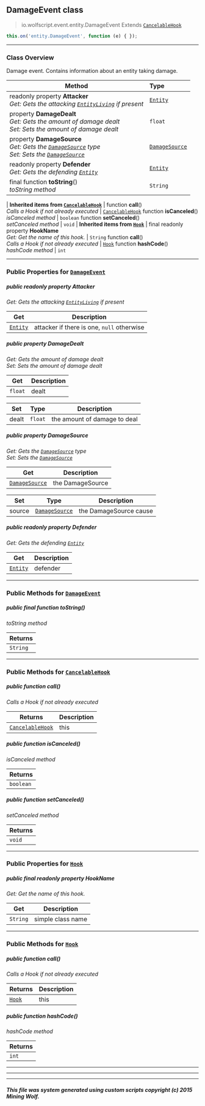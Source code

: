 ## DamageEvent __class__

>io.wolfscript.event.entity.DamageEvent
>Extends [`CancelableHook`](../CancelableHook.md)
``` javascript
this.on('entity.DamageEvent', function (e) { });
```


---

### Class Overview

Damage event. Contains information about an entity taking damage.

Method | Type   
--- | :--- 
 readonly property __Attacker__ <br> _Get: Gets the attacking [`EntityLiving`](../../api/entity/living/EntityLiving.md) if present_ | [`Entity`](../../api/entity/Entity.md)
  property __DamageDealt__ <br> _Get: Gets the amount of damage dealt<br>Set: Sets the amount of damage dealt_ | `float`
  property __DamageSource__ <br> _Get: Gets the [`DamageSource`](../../api/DamageSource.md) type<br>Set: Sets the [`DamageSource`](../../api/DamageSource.md)_ | [`DamageSource`](../../api/DamageSource.md)
 readonly property __Defender__ <br> _Get: Gets the defending [`Entity`](../../api/entity/Entity.md)_ | [`Entity`](../../api/entity/Entity.md)
final function __toString__() <br> _toString method_ | `String`
 |
__Inherited items from [`CancelableHook`](../CancelableHook.md)__ |
 function __call__() <br> _Calls a Hook if not already executed_ | [`CancelableHook`](../CancelableHook.md)
 function __isCanceled__() <br> _isCanceled method_ | `boolean`
 function __setCanceled__() <br> _setCanceled method_ | `void`
 |
__Inherited items from [`Hook`](../Hook.md)__ |
final readonly property __HookName__ <br> _Get: Get the name of this hook._ | `String`
 function __call__() <br> _Calls a Hook if not already executed_ | [`Hook`](../Hook.md)
 function __hashCode__() <br> _hashCode method_ | `int`







---


### Public Properties for [`DamageEvent`](DamageEvent.md)

##### <a id='attacker'></a>public  readonly property __Attacker__

_Get: Gets the attacking [`EntityLiving`](../../api/entity/living/EntityLiving.md) if present_

Get | Description
--- | --- 
[`Entity`](../../api/entity/Entity.md) | attacker if there is one, `null` otherwise



##### <a id='damagedealt'></a>public   property __DamageDealt__

_Get: Gets the amount of damage dealt<br>Set: Sets the amount of damage dealt_

Get | Description
--- | --- 
`float` | dealt

Set | Type | Description  
--- | --- | --- 
dealt | `float` | the amount of damage to deal


##### <a id='damagesource'></a>public   property __DamageSource__

_Get: Gets the [`DamageSource`](../../api/DamageSource.md) type<br>Set: Sets the [`DamageSource`](../../api/DamageSource.md)_

Get | Description
--- | --- 
[`DamageSource`](../../api/DamageSource.md) | the DamageSource

Set | Type | Description  
--- | --- | --- 
source | [`DamageSource`](../../api/DamageSource.md) | the DamageSource cause


##### <a id='defender'></a>public  readonly property __Defender__

_Get: Gets the defending [`Entity`](../../api/entity/Entity.md)_

Get | Description
--- | --- 
[`Entity`](../../api/entity/Entity.md) | defender



---

### Public Methods for [`DamageEvent`](DamageEvent.md)

##### <a id='tostring'></a>public final function __toString__()

_toString method_

Returns | 
--- | 
`String` |


---

### Public Methods for [`CancelableHook`](../CancelableHook.md)

##### <a id='call'></a>public  function __call__()

_Calls a Hook if not already executed_

Returns | Description
--- | --- 
[`CancelableHook`](../CancelableHook.md) | this


##### <a id='iscanceled'></a>public  function __isCanceled__()

_isCanceled method_

Returns | 
--- | 
`boolean` |


##### <a id='setcanceled'></a>public  function __setCanceled__()

_setCanceled method_

Returns | 
--- | 
`void` |


---

### Public Properties for [`Hook`](../Hook.md)

##### <a id='hookname'></a>public final readonly property __HookName__

_Get: Get the name of this hook._

Get | Description
--- | --- 
`String` | simple class name



---

### Public Methods for [`Hook`](../Hook.md)

##### <a id='call'></a>public  function __call__()

_Calls a Hook if not already executed_

Returns | Description
--- | --- 
[`Hook`](../Hook.md) | this


##### <a id='hashcode'></a>public  function __hashCode__()

_hashCode method_

Returns | 
--- | 
`int` |


---


---


---


##### This file was system generated using custom scripts copyright (c) 2015 Mining Wolf.
	

